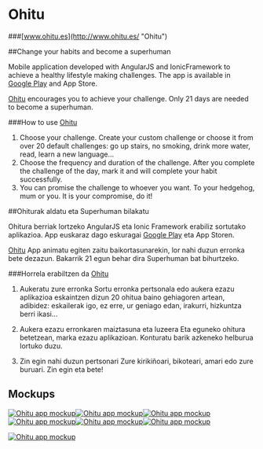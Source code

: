 # Ohitu 

###[www.ohitu.es](http://www.ohitu.es/ "Ohitu")

##Change your habits and become a superhuman

Mobile application developed with AngularJS and IonicFramework to achieve a healthy lifestyle making challenges. The app is available in [Google Play](https://play.google.com/store/apps/details?id=io.cordova.ohitu "Ohitu in Google Play") and App Store.

[Ohitu](http://www.ohitu.es/ "Ohitu") encourages you to achieve your challenge. Only 21 days are needed to become a superhuman.

###How to use [Ohitu](http://www.ohitu.es/ "Ohitu")

1. Choose your challenge. Create your custom challenge or choose it from over 20 default challenges: go up stairs, no smoking, drink more water, read, learn a new language…
2. Choose the frequency and duration of the challenge. After you complete the challenge of the day, mark it and will complete your habit successfully.
3. You can promise the challenge to whoever you want. To your hedgehog, mum or you. It is your compromise, do it!


##Ohiturak aldatu eta Superhuman bilakatu

Ohitura berriak lortzeko AngularJS eta Ionic Framework erabiliz sortutako aplikazioa. App euskaraz dago eskuragai [Google Play](https://play.google.com/store/apps/details?id=io.cordova.ohitu "Ohitu in Google Play") eta App Storen.

[Ohitu](http://www.ohitu.es/ "Ohitu") App animatu egiten zaitu baikortasunarekin, lor nahi duzun erronka bete dezazun. 
Bakarrik 21 egun behar dira Superhuman bat bihurtzeko.


###Horrela erabiltzen da [Ohitu](http://www.ohitu.es/ "Ohitu")

1. Aukeratu zure erronka
Sortu erronka pertsonala edo aukera ezazu aplikazioa eskaintzen dizun 20 ohitua baino gehiagoren artean, adibidez: eskailerak igo, ez erre, ur geniago edan, irakurri, hizkuntza berri ikasi…

2. Aukera ezazu erronkaren maiztasuna eta luzeera
Eta eguneko ohitura betetzean, marka ezazu aplikazioan. Konturatu barik azkeneko helburua lortuko duzu.

3. Zin egin nahi duzun pertsonari
Zure kirikiñoari, bikoteari, amari edo zure buruari. Zin egin eta bete!

## Mockups

[![Ohitu app mockup](https://raw.githubusercontent.com/workoholics/ohitu/master/mockups/ohitu-mockup01.png "Ohitu Mockup 1")](http://www.ohitu.es "Ohitu")[![Ohitu app mockup](https://raw.githubusercontent.com/workoholics/ohitu/master/mockups/ohitu-mockup02.png "Ohitu Mockup 2")](http://www.ohitu.es "Ohitu")[![Ohitu app mockup](https://raw.githubusercontent.com/workoholics/ohitu/master/mockups/ohitu-mockup03.png "Ohitu Mockup 3")](http://www.ohitu.es "Ohitu")[![Ohitu app mockup](https://raw.githubusercontent.com/workoholics/ohitu/master/mockups/ohitu-mockup04.png "Ohitu Mockup 4")](http://www.ohitu.es "Ohitu")[![Ohitu app mockup](https://raw.githubusercontent.com/workoholics/ohitu/master/mockups/ohitu-mockup05.png "Ohitu Mockup 5")](http://www.ohitu.es "Ohitu")[![Ohitu app mockup](https://raw.githubusercontent.com/workoholics/ohitu/master/mockups/ohitu-mockup07.png "Ohitu Mockup 7")](http://www.ohitu.es "Ohitu")

[![Ohitu app mockup](https://raw.githubusercontent.com/workoholics/ohitu/master/mockups/ohitu_tablet_mockup.png "Ohitu Tablet mockup")](http://www.ohitu.es "Ohitu")


